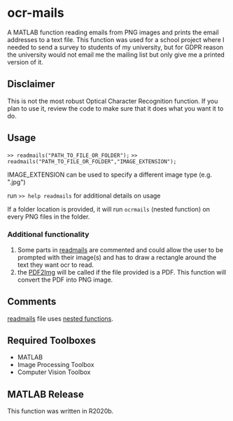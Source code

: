 # ocr-mails
A MATLAB function reading emails from PNG images and prints the email addresses to a text file.
This function was used for a school project where I needed to send a survey to students of my university, but for GDPR reason the university would not email me the mailing list but only give me a printed version of it.

## Disclaimer
This is not the most robust Optical Character Recognition function. If you plan to use it, review the code to make sure that it does what you want it to do.

## Usage
`>> readmails("PATH_TO_FILE_OR_FOLDER");`
`>> readmails("PATH_TO_FILE_OR_FOLDER","IMAGE_EXTENSION");`

IMAGE_EXTENSION can be used to specify a different image type (e.g. ".jpg")

run `>> help readmails` for additional details on usage

If a folder location is provided, it will run `ocrmails` (nested function) on every PNG files in the folder.

### Additional functionality

1. Some parts in [readmails](readmails.m) are commented and could allow the user to be prompted with their image(s) and has to draw a rectangle around the text they want ocr to read.
2. the [PDF2Img](PDF2Img.m) will be called if the file provided is a PDF. This function will convert the PDF into PNG image.

## Comments

[readmails](readmails.m) file uses [nested functions](https://www.mathworks.com/help/matlab/matlab_prog/nested-functions.html).

## Required Toolboxes
- MATLAB
- Image Processing Toolbox
- Computer Vision Toolbox

## MATLAB Release
This function was written in R2020b.
